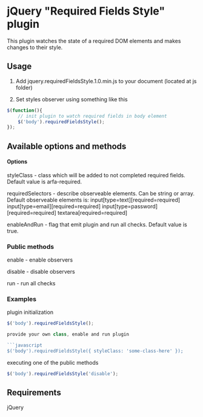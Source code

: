 # jQuery "Required Fields Style" plugin

This plugin watches the state of a required DOM elements and makes changes to their style.


## Usage

1) Add jquery.requiredFieldsStyle.1.0.min.js to your document (located at js folder)

2) Set styles observer using something like this

```javascript
$(function(){
    // init plugin to watch required fields in body element
    $('body').requiredFieldsStyle();
});
```

## Available options and methods

#### Options

styleClass - class which will be added to not completed required fields. Default value is arfa-required.

requiredSelectors - describe observeable elements. Can be string or array.
Default observeable elements is:
input[type=text][required=required]
input[type=email][required=required]
input[type=password][required=required]
textarea[required=required]

enableAndRun - flag that emit plugin and run all checks. Default value is true.

### Public methods

enable - enable observers

disable - disable observers

run - run all checks

### Examples

plugin initialization

```javascript
$('body').requiredFieldsStyle();

provide your own class, enable and run plugin

```javascript
$('body').requiredFieldsStyle({ styleClass: 'some-class-here' });
```

executing one of the public methods

```javascript
$('body').requiredFieldsStyle('disable');
```

## Requirements

jQuery
